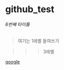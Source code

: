 # github_test

###### 6번째 타이틀

> 여기는 1레벨 들여쓰기
 
>>> 3레벨

[google](https://www.google.com, "google's link")
